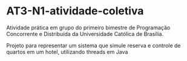 # AT3-N1-atividade-coletiva

Atividade prática em grupo do primeiro bimestre de Programação Concorrente e Distribuída da Universidade Católica de Brasília.

Projeto para representar um sistema que simule reserva e controle de quartos em um hotel, utilizando
threads em Java

